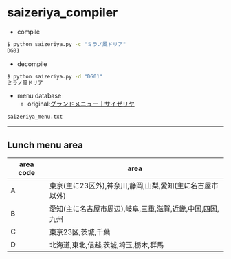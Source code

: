 # saizeriya_compiler

- compile

```sh
$ python saizeriya.py -c "ミラノ風ドリア"
DG01
```

- decompile

```sh
$ python saizeriya.py -d "DG01"
ミラノ風ドリア
```

- menu database
  - original:[グランドメニュー｜サイゼリヤ](https://www.saizeriya.co.jp/menu/grandmenu.html)

```txt
saizeriya_menu.txt
```
---

## Lunch menu area

|area code|area|
|-|-|
|A|東京(主に23区外),神奈川,静岡,山梨,愛知(主に名古屋市以外)|
|B|愛知(主に名古屋市周辺),岐阜,三重,滋賀,近畿,中国,四国,九州|
|C|東京23区,茨城,千葉|
|D|北海道,東北,信越,茨城,埼玉,栃木,群馬|

